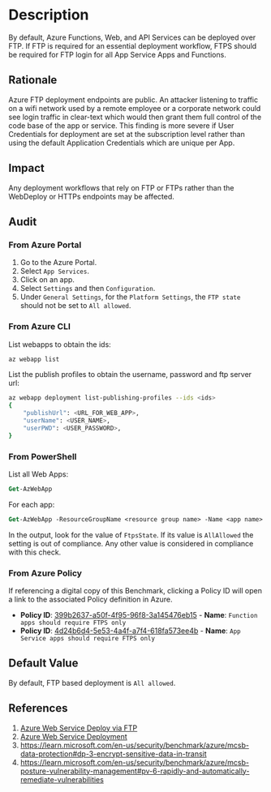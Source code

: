 # Description

By default, Azure Functions, Web, and API Services can be deployed over FTP. If FTP is required for an essential deployment workflow, FTPS should be required for FTP login for all App Service Apps and Functions.

## Rationale

Azure FTP deployment endpoints are public. An attacker listening to traffic on a wifi network used by a remote employee or a corporate network could see login traffic in clear-text which would then grant them full control of the code base of the app or service. This finding is more severe if User Credentials for deployment are set at the subscription level rather than using the default Application Credentials which are unique per App.

## Impact

Any deployment workflows that rely on FTP or FTPs rather than the WebDeploy or HTTPs endpoints may be affected.

## Audit

### From Azure Portal

1. Go to the Azure Portal.
2. Select `App Services`.
3. Click on an app.
4. Select `Settings` and then `Configuration`.
5. Under `General Settings`, for the `Platform Settings`, the `FTP state` should not be set to `All allowed`.

### From Azure CLI

List webapps to obtain the ids:

```sh
az webapp list
```

List the publish profiles to obtain the username, password and ftp server url:

```sh
az webapp deployment list-publishing-profiles --ids <ids> 
{ 
    "publishUrl": <URL_FOR_WEB_APP>, 
    "userName": <USER_NAME>, 
    "userPWD": <USER_PASSWORD>, 
}
```

### From PowerShell

List all Web Apps:

```ps
Get-AzWebApp
```

For each app:

```ps
Get-AzWebApp -ResourceGroupName <resource group name> -Name <app name> | Select-Object -ExpandProperty SiteConfig
```

In the output, look for the value of `FtpsState`. If its value is `AllAllowed` the setting is out of compliance. Any other value is considered in compliance with this check.

### From Azure Policy

If referencing a digital copy of this Benchmark, clicking a Policy ID will open a link to the associated Policy definition in Azure.

- **Policy ID**: [399b2637-a50f-4f95-96f8-3a145476eb15](https://portal.azure.com/#view/Microsoft_Azure_Policy/PolicyDetailBlade/definitionId/%2Fproviders%2FMicrosoft.Authorization%2FpolicyDefinitions%2F399b2637-a50f-4f95-96f8-3a145476eb15) - **Name**: `Function apps should require FTPS only`
- **Policy ID**: [4d24b6d4-5e53-4a4f-a7f4-618fa573ee4b](https://portal.azure.com/#view/Microsoft_Azure_Policy/PolicyDetailBlade/definitionId/%2Fproviders%2FMicrosoft.Authorization%2FpolicyDefinitions%2F4d24b6d4-5e53-4a4f-a7f4-618fa573ee4b) - **Name**: `App Service apps should require FTPS only`

## Default Value

By default, FTP based deployment is `All allowed`.

## References

1. [Azure Web Service Deploy via FTP](https://docs.microsoft.com/en-us/azure/app-service/deploy-ftp)
2. [Azure Web Service Deployment](https://docs.microsoft.com/en-us/azure/app-service/overview-security)
3. <https://learn.microsoft.com/en-us/security/benchmark/azure/mcsb-data-protection#dp-3-encrypt-sensitive-data-in-transit>
4. <https://learn.microsoft.com/en-us/security/benchmark/azure/mcsb-posture-vulnerability-management#pv-6-rapidly-and-automatically-remediate-vulnerabilities>
